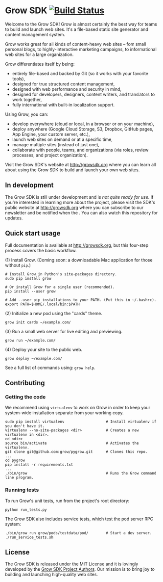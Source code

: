 # Grow SDK [![Build Status](https://travis-ci.org/grow/pygrow.png?branch=master)](https://travis-ci.org/grow/pygrow)

Welcome to the Grow SDK! Grow is almost certainly the best way for teams to build and launch web sites. It's a file-based static site generator and content management system.

Grow works great for all kinds of content-heavy web sites – fom small personal blogs, to highly-interactive marketing campaigns, to informational web sites for a large organization.

Grow differentiates itself by being:

- entirely file-based and backed by Git (so it works with your favorite tools),
- designed for true structured content management,
- designed with web performance and security in mind,
- designed for developers, designers, content writers, and translators to work together,
- fully international with built-in localization support.

Using Grow, you can:

- develop everywhere (cloud or local, in a browser or on your machine),
- deploy anywhere (Google Cloud Storage, S3, Dropbox, GitHub pages, App Engine, your custom server, etc.),
- launch web sites on demand or at a specific time,
- manage multiple sites (instead of just one),
- collaborate with people, teams, and organizations (via roles, review processes, and project organization).

Visit the Grow SDK's website at http://growsdk.org where you can learn all about using the Grow SDK to build and launch your own web sites.

## In development

The Grow SDK is still under development and is *not quite ready for use*. If you're interested in learning more about the project, please visit the SDK's public website at http://growsdk.org where you can subscribe to our newsletter and be notified when the . You can also watch this repository for updates.

## Quick start usage

Full documentation is available at http://growsdk.org, but this four-step process covers the basic workflow.

(1) Install Grow. (Coming soon: a downloadable Mac application for those without `pip`.)

    # Install Grow in Python's site-packages directory.
    sudo pip install grow

    # Or install Grow for a single user (recommended).
    pip install --user grow

    # Add --user pip installations to your PATH. (Put this in ~/.bashrc).
    export PATH=$HOME/.local/bin:$PATH

(2) Initialize a new pod using the "cards" theme.

    grow init cards ~/example.com/

(3) Run a small web server for live editing and previewing.

    grow run ~/example.com/

(4) Deploy your site to the public web.

    grow deploy ~/example.com/

See a full list of commands using: `grow help`.

## Contributing

### Getting the code

We recommend using `virtualenv` to work on Grow in order to keep your system-wide installation separate from your working copy.

    sudo pip install virtualenv                   # Install virtualenv if you don't have it.
    virtualenv --no-site-packages <dir>           # Creates a new virtualenv in <dir>.
    cd <dir>
    source bin/activate                           # Activates the virtualenv.
    git clone git@github.com:grow/pygrow.git      # Clones this repo.
    ...
    cd pygrow
    pip install -r requirements.txt
    ...
    ./bin/grow                                    # Runs the Grow command line program.

### Running tests

To run Grow's unit tests, run from the project's root directory:

    python run_tests.py

The Grow SDK also includes service tests, which test the pod server RPC system:

    ./bin/grow run grow/pods/testdata/pod/        # Start a dev server.
    ./run_service_tests.sh

## License

The Grow SDK is released under the MIT License and it is lovingly developed by the [Grow SDK Project Authors](https://github.com/grow/pygrow/blob/master/LICENSE). Our mission is to bring joy to building and launching high-quality web sites.
